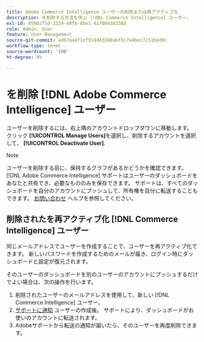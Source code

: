 ```yaml
---
title: Adobe Commerce Intelligence ユーザーの削除または再アクティブ化
description: を削除する方法を学ぶ [!DNL Commerce Intelligence] ユーザー。
exl-id: 0590275d-3329-40fb-8be1-4a700438338d
role: Admin, User
feature: User Management
source-git-commit: adb7aaef1cf914d43348abf5c7e4bec7c51bed0c
workflow-type: tm+mt
source-wordcount: '190'
ht-degree: 0%

---
```


# を削除 [!DNL Adobe Commerce Intelligence] ユーザー

ユーザーを削除するには、右上隅のアカウントドロップダウンに移動します。 クリック **[!UICONTROL Manage Users]**&#x200B;を選択し、削除するアカウントを選択して、 **[!UICONTROL Deactivate User]**.

>[!NOTE]
>
>ユーザーを削除する前に、保持するグラフがあるかどうかを確認できます。 [!DNL Adobe Commerce Intelligence] サポートはユーザーのダッシュボードをあなたと共有でき、必要なもののみを保存できます。 サポートは、すべてのダッシュボードを自分のアカウントにプッシュして、所有権を自分に転送することもできます。 [お問い合わせ](../../guide-overview.md#Submitting-a-Support-Ticket) ヘルプを参照してください。

## 削除されたを再アクティブ化 [!DNL Commerce Intelligence] ユーザー

同じメールアドレスでユーザーを作成することで、ユーザーを再アクティブ化できます。 新しいパスワードを作成するためのメールが届き、ログイン時にダッシュボードと設定が復元されます。

そのユーザーのダッシュボードを別のユーザーのアカウントにプッシュするだけでよい場合は、次の操作を行います。

1. 削除されたユーザーのメールアドレスを使用して、新しい [!DNL Commerce Intelligence] ユーザー。
1. [サポートに通知](https://experienceleague.adobe.com/docs/commerce-knowledge-base/kb/troubleshooting/miscellaneous/mbi-service-policies.html) ユーザーの作成後。 サポートにより、ダッシュボードがお使いのアカウントに転送されます。
1. Adobeサポートから転送の通知が届いたら、そのユーザーを再度削除できます。
